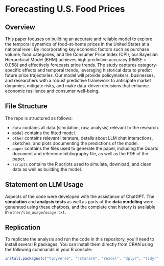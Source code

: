 # Forecasting U.S. Food Prices

## Overview

This paper focuses on building an accurate and reliable model to explore the temporal dynamics of food-at-home prices in the United States at a national level. By incorporating key economic factors such as purchase volume, food categories, and the Consumer Price Index (CPI), our Bayesian Hierarchical Model (BHM) achieves high predictive accuracy (RMSE = 0.058) and effectively forecasts price trends. The study captures category-specific effects and temporal trends, leveraging historical data to predict future price trajectories. Our model will provide policymakers, businesses, and researchers with a robust predictive framework to anticipate market dynamics, mitigate risks, and make data-driven decisions that enhance economic resilience and consumer well-being.

## File Structure

The repo is structured as follows:

-   `data` contains all data (simulation, raw, analysis) relevant to the research.
-   `model` contains the fitted model.
-   `other` contains relevant literature, details about LLM chat interactions, sketches, and plots documenting the predictions of the model.
-   `paper` contains the files used to generate the paper, including the Quarto document and reference bibliography file, as well as the PDF of the paper. 
-   `scripts` contains the R scripts used to simulate, download, and clean data as well as building the model.

## Statement on LLM Usage

Aspects of the code were developed with the assistance of ChatGPT. The **simulation** and **analysis tests** as well as parts of the **data modeling** were generated using these chatbots, and the complete chat history is available in `other/llm_usage/usage.txt`.

## Replication

To replicate the analysis and run the code in this repository, you'll need to install several R packages. You can install them directly from CRAN using the following commands in your R console:

```R
install.packages(c("tidyverse", "rstanarm", "readxl", "dplyr", "tidyr", "lubridate", "arrow", "testthat", "brms", "modelsummary"))
```
